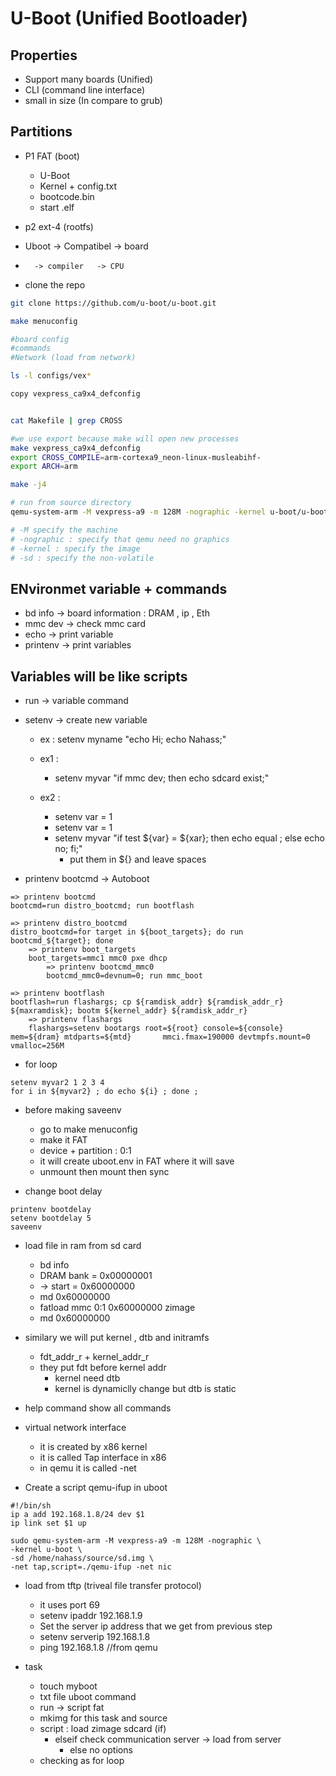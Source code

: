 # U-Boot (Unified Bootloader)

## Properties
- Support many boards (Unified)
- CLI (command line interface)
- small in size (In compare to grub)

## Partitions 
- P1 FAT (boot)
    - U-Boot
    - Kernel + config.txt
    - bootcode.bin
    - start .elf
- p2 ext-4 (rootfs) 

- Uboot -> Compatibel -> board
-       -> compiler   -> CPU

- clone the repo
```sh
git clone https://github.com/u-boot/u-boot.git
```

```sh
make menuconfig

#board config
#commands
#Network (load from network)
```   


```sh
ls -l configs/vex*

copy vexpress_ca9x4_defconfig


cat Makefile | grep CROSS 

#we use export because make will open new processes
make vexpress_ca9x4_defconfig
export CROSS_COMPILE=arm-cortexa9_neon-linux-musleabihf- 
export ARCH=arm

make -j4

# run from source directory
qemu-system-arm -M vexpress-a9 -m 128M -nographic -kernel u-boot/u-boot -sd /home/nahass/source/sd.img

# -M specify the machine
# -nographic : specify that qemu need no graphics
# -kernel : specify the image
# -sd : specify the non-volatile  

```
## ENvironmet variable + commands
- bd info -> board information : DRAM , ip , Eth
- mmc dev -> check mmc card
- echo -> print variable
- printenv -> print variables

## Variables will be like scripts 
- run -> variable command
- setenv -> create new variable
    - ex : setenv myname "echo Hi; echo Nahass;"

    - ex1 : 
        - setenv myvar "if mmc dev; then echo sdcard exist;"
    - ex2 :  
        - setenv var = 1
        - setenv var = 1
        - setenv myvar "if test ${var} = ${xar}; then echo equal ; else echo no; fi;"
            - put them in ${} and leave spaces

- printenv bootcmd -> Autoboot
```
=> printenv bootcmd
bootcmd=run distro_bootcmd; run bootflash

=> printenv distro_bootcmd
distro_bootcmd=for target in ${boot_targets}; do run bootcmd_${target}; done
    => printenv boot_targets
    boot_targets=mmc1 mmc0 pxe dhcp 
        => printenv bootcmd_mmc0
        bootcmd_mmc0=devnum=0; run mmc_boot

=> printenv bootflash     
bootflash=run flashargs; cp ${ramdisk_addr} ${ramdisk_addr_r} ${maxramdisk}; bootm ${kernel_addr} ${ramdisk_addr_r}
    => printenv flashargs
    flashargs=setenv bootargs root=${root} console=${console} mem=${dram} mtdparts=${mtd}       mmci.fmax=190000 devtmpfs.mount=0  vmalloc=256M

```

- for loop
```
setenv myvar2 1 2 3 4
for i in ${myvar2} ; do echo ${i} ; done ;
```

- before making saveenv
    - go to make menuconfig
    - make it FAT
    - device + partition : 0:1
    - it will create uboot.env in FAT where it will save
    - unmount then mount then sync


- change boot delay
```
printenv bootdelay 
setenv bootdelay 5
saveenv
```

- load file in ram from sd card
    - bd info
    - DRAM bank   = 0x00000001
    - -> start    = 0x60000000
    - md 0x60000000
    - fatload mmc 0:1 0x60000000 zimage 
    - md 0x60000000

- similary we will put kernel , dtb and initramfs
    - fdt_addr_r + kernel_addr_r
    - they put fdt before kernel addr 
        - kernel need dtb
        - kernel is dynamiclly change but dtb is static


- help command show all commands


- virtual network interface 
    - it is created by x86 kernel
    - it is called Tap interface in x86
    - in qemu it is called -net

- Create a script qemu-ifup in uboot
```
#!/bin/sh
ip a add 192.168.1.8/24 dev $1
ip link set $1 up    
```

```
sudo qemu-system-arm -M vexpress-a9 -m 128M -nographic \
-kernel u-boot \
-sd /home/nahass/source/sd.img \
-net tap,script=./qemu-ifup -net nic
```

- load from tftp (triveal file transfer protocol)
    - it uses port 69
    - setenv ipaddr 192.168.1.9
    - Set the server ip address that we get from previous step
    - setenv serverip 192.168.1.8
    - ping 192.168.1.8 //from qemu

- task 
    - touch myboot
    - txt file uboot command
    - run -> script fat
    - mkimg for this task and source
    - script : load zimage sdcard (if)
        - elseif check communication server -> load from server
            - else no options
    - checking as for loop


